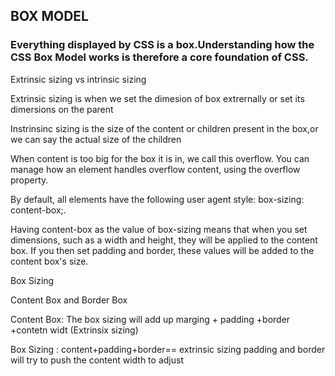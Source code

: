 
## BOX MODEL
### Everything displayed by CSS is a box.Understanding how the CSS Box Model works is therefore a core foundation of CSS.

Extrinsic sizing vs intrinsic sizing

Extrinsic sizing is when we set the dimesion of box extrernally or set its dimersions on the parent

Instrinsinc sizing is the size of the content or children present in the box,or we can say the actual size of the children

When content is too big for the box it is in, we call this overflow. You can manage how an element handles overflow content, using the overflow property.

 By default, all elements have the following user agent style: box-sizing: content-box;.

 Having content-box as the value of box-sizing means that when you set dimensions, such as a width and height, they will be applied to the content box. If you then set padding and border, these values will be added to the content box's size.


 Box Sizing 

 Content Box and Border Box

 Content Box: The box sizing will add up marging + padding +border +contetn widt (Extrinsix sizing)


 Box Sizing : content+padding+border== extrinsic sizing
 padding and border will try to push the content width to adjust